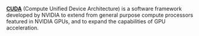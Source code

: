 [**CUDA**](https://developer.nvidia.com/about-cuda) (Compute Unified Device Architecture) is a software framework developed by NVIDIA to extend from general purpose compute processors featured in NVIDIA GPUs, and to expand the capabilities of GPU acceleration.
